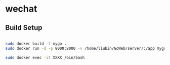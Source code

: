# wechat



## Build Setup

``` bash

sudo docker build -t mygo .
sudo docker run -d -p 8000:8000 -v /home/liubin/GoWeb/server/:/app mygo

sudo docker exec -it XXXX /bin/bash
```

